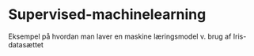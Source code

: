 # Supervised-machinelearning
Eksempel på hvordan man laver en maskine læringsmodel v. brug af Iris-datasættet
